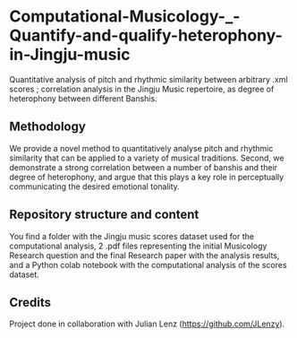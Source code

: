 # Computational-Musicology-_-Quantify-and-qualify-heterophony-in-Jingju-music
Quantitative analysis of pitch and rhythmic similarity between arbitrary .xml scores ; correlation analysis in the Jingju Music repertoire, as degree of heterophony between different Banshis.

## Methodology
We provide a novel method to quantitatively analyse pitch and rhythmic similarity that can be applied to a variety of musical traditions.
Second, we demonstrate a strong correlation between a number of banshis and their degree of heterophony, and argue that this plays a key role in perceptually communicating the desired emotional tonality.

## Repository structure and content
You find a folder with the Jingju music scores dataset used for the computational analysis, 2 .pdf files representing the initial Musicology Research question and the final Research paper with the analysis results, and a Python colab notebook with the computational analysis of the scores dataset.

## Credits
Project done in collaboration with Julian Lenz (https://github.com/JLenzy).
